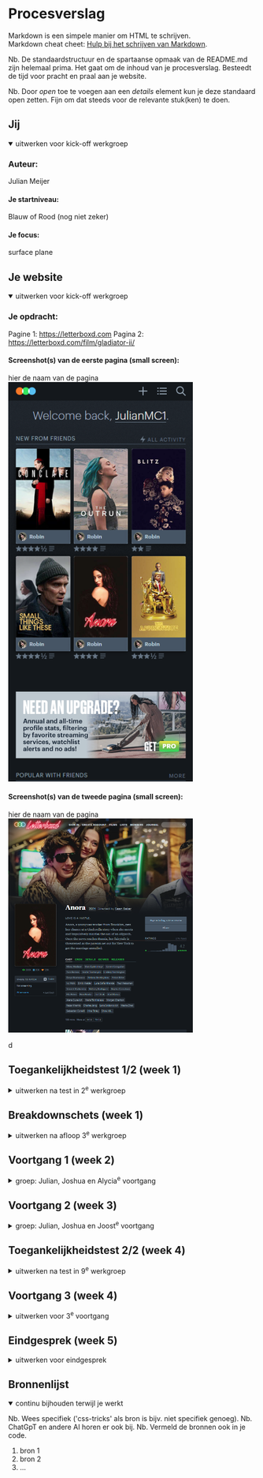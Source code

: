 # Procesverslag
Markdown is een simpele manier om HTML te schrijven.  
Markdown cheat cheet: [Hulp bij het schrijven van Markdown](https://github.com/adam-p/markdown-here/wiki/Markdown-Cheatsheet).

Nb. De standaardstructuur en de spartaanse opmaak van de README.md zijn helemaal prima. Het gaat om de inhoud van je procesverslag. Besteedt de tijd voor pracht en praal aan je website.

Nb. Door *open* toe te voegen aan een *details* element kun je deze standaard open zetten. Fijn om dat steeds voor de relevante stuk(ken) te doen.





## Jij

<details open>
  <summary>uitwerken voor kick-off werkgroep</summary>

  ### Auteur:
  Julian Meijer

  #### Je startniveau:
  Blauw of Rood (nog niet zeker)

  #### Je focus:
  surface plane
 
</details>





## Je website

<details open>
  <summary>uitwerken voor kick-off werkgroep</summary>

  ### Je opdracht:
  Pagine 1: https://letterboxd.com
  Pagina 2: https://letterboxd.com/film/gladiator-ii/

  #### Screenshot(s) van de eerste pagina (small screen): 
  hier de naam van de pagina  
  <img src="images/gekozen_website_1.png" width="375px" alt="gekozen website home page">

  #### Screenshot(s) van de tweede pagina (small screen):
  hier de naam van de pagina  
  <img src="images/gekozen_website_2.png" width="375px" alt="gekozen website pagina overzicht films">
 
</details>

d

## Toegankelijkheidstest 1/2 (week 1)

<details>
  <summary>uitwerken na test in 2<sup>e</sup> werkgroep</summary>

  ### Bevindingen
  Lijst met je bevindingen die in de test naar voren kwamen:

</details>



## Breakdownschets (week 1)

<details>
  <summary>uitwerken na afloop 3<sup>e</sup> werkgroep</summary>

  ### de hele pagina: 
  <img src="images/website_pag1.png" width="375px" alt="gekozen pagina 1 die ik ga namaken. home page">

   ### de hele pagina 2: 
  <img src="images/website_pag2.png" width="375px" alt="gekozen pagina 1 die ik ga namaken. selectie film pagina">

  ### dynamisch deel (bijv menu): 
  <img src="readme-images/dummy-plaatje.jpg" width="375px" alt="breakdown van een dynamisch deel"> 
<!-- ?? -->
  ### wellicht nog een dynamisch deel (bijv filter): 
  <img src="readme-images/dummy-plaatje.jpg" width="375px" alt="breakdown van nog een dynamisch deel">
<!-- ?? -->

</details>


## Voortgang 1 (week 2)

<details>
  <summary>groep: Julian, Joshua en Alycia<sup>e</sup> voortgang</summary>

  ### Stand van zaken
  hier dit ging goed & dit was lastig (neem ook screenshots op van delen van je website en code)


  ### Agenda voor meeting
  samen met je groepje opstellen

  Joshua:
  - Wanneer nieuwe sectie, wanneer past dit?
  - tekst selecteren met toetsenbord?
  - Wanneer grid, wanneer flexbox?
  - Breakdownschets

  Julian:
  - Wanneer grid en wanneer flex?
  - Wat wordt er verwacht qua toegankelijkheid? 
  - Het minimale aantal van 3 CSS files. Hoe werkt dat?
  - functies binnen de websites (surface planes)

  -Alycia:
  - Tekst op een image


  ### Verslag van meeting
  hier na afloop snel de uitkomsten van de meeting vastleggen

  - Koppel meerdere CSS files op 1 html file. 
  - Bekijk opdracht voor duidelijkheid surface plane.
  - Duidelijk over grid en flex gebruik.

</details>





## Voortgang 2 (week 3)

<details>
  <summary>groep: Julian, Joshua en Joost<sup>e</sup> voortgang</summary>

  ### Stand van zaken
  hier dit ging goed & dit was lastig (neem ook screenshots op van delen van je website en code)


  ### Agenda voor meeting
  samen met je groepje opstellen

  Joshua:
  - Fonts (hoe toe te voegen vanuit file, mag ook vanuit adobe fonts ook met js?)
  - iconen die geen images zijn?
  - image uit de section achter elementen van de header?

  Julian:
  - Welke vorm van afbeeldingen zijn het beste voor toegankelijkheid?

  Joost:
  - 

  ### Verslag van meeting
  hier na afloop snel de uitkomsten van de meeting vastleggen

  - Grid is beter uigelegd hoe je opdeelt over een pagina (afbeeldingen)
  - clamp is uitgelgd. Gekeken naar hoe een iets kleiner en groter kan worden op basis van een minimum en maxinum van een scherm grootte. -> daarmee verandert er iets zoals bijvoorbeeld in dit geval tekst grootte.
  - verwijst naar a11y project voor header.

</details>





## Toegankelijkheidstest 2/2 (week 4)

<details>
  <summary>uitwerken na test in 9<sup>e</sup> werkgroep</summary>

  ### Bevindingen
  Lijst met je bevindingen die in de test naar voren kwamen (geef ook aan wat er verbeterd is):

</details>





## Voortgang 3 (week 4)

<details>
  <summary>uitwerken voor 3<sup>e</sup> voortgang</summary>

  ### Stand van zaken
  hier dit ging goed & dit was lastig (neem ook screenshots op van delen van je website en code)


  ### Agenda voor meeting
  samen met je groepje opstellen

  | student 1      | student 2          | student 3    | student 4        |
  | ---            | ---                | ---          | ---              |
  | dit bespreken  | en dit             | en ik dit    | en dan ik dat    |
  | en dat ook nog | dit als er tijd is | nog een punt | dit wil ik zeker |
  | ...            | ...                | ...          | ...              |


  ### Verslag van meeting
  hier na afloop snel de uitkomsten van de meeting vastleggen

  - punt 1
  - punt 2
  - nog een punt
  - ...

</details>





## Eindgesprek (week 5)

<details>
  <summary>uitwerken voor eindgesprek</summary>

  ### Je uitkomst - karakteristiek screenshots:
  <img src="readme-images/dummy-plaatje.jpg" width="375px" alt="uitomst opdracht 1">


  ### Dit ging goed/Heb ik geleerd: 
  Korte omschrijving met plaatjes

  <img src="readme-images/dummy-plaatje.jpg" width="375px" alt="top">


  ### Dit was lastig/Is niet gelukt:
  Korte omschrijving met plaatjes

  <img src="readme-images/dummy-plaatje.jpg" width="375px" alt="bummer">
</details>





## Bronnenlijst

<details open>
  <summary>continu bijhouden terwijl je werkt</summary>

  Nb. Wees specifiek ('css-tricks' als bron is bijv. niet specifiek genoeg). 
  Nb. ChatGpT en andere AI horen er ook bij.
  Nb. Vermeld de bronnen ook in je code.

  1. bron 1
  2. bron 2
  3. ...

</details>